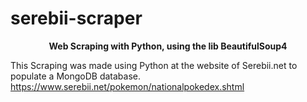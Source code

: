 # serebii-scraper
**<p align="center">Web Scraping with Python, using the lib BeautifulSoup4 <p>**
  This Scraping was made using Python at the website of Serebii.net to populate a MongoDB database.
  https://www.serebii.net/pokemon/nationalpokedex.shtml
